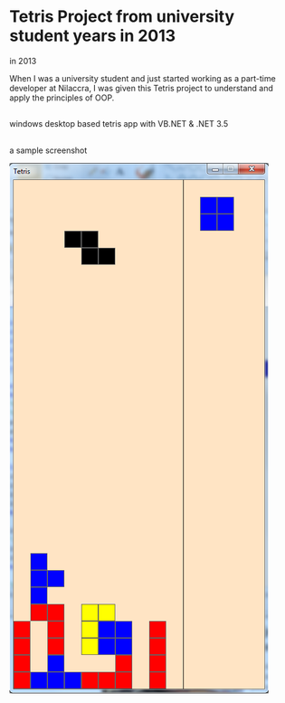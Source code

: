 # Tetris Project from university student years in 2013

in 2013

When I was a university student and just started working as a part-time developer at Nilaccra, I was given this Tetris project to understand and apply the principles of OOP.
##
windows desktop based tetris app with VB.NET & .NET 3.5
##
a sample screenshot

![alt text](https://github.com/gurcag/tetris/blob/main/ss.png?raw=true)


